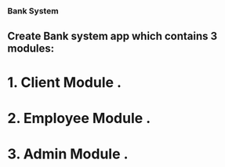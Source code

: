 ###        Bank System

## Create Bank system app which contains 3 modules:

# 1. Client Module .
# 2. Employee Module .
# 3. Admin Module .
